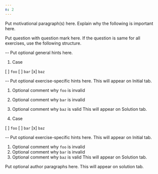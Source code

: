 ```yaml
---
n: 2
---
```


Put motivational paragraph(s) here. Explain why the following is important here.

Put question with question mark here. If the question is same for all exercises,
use the following structure.

  --
  Put optional general hints here.

1. Case

[ ] `foo`
[ ] `bar`
[x] `baz`

  --
  Put optional exercise-specific hints here.
  This will appear on Initial tab.

  1. Optional comment why `foo` is invalid
  2. Optional comment why `bar` is invalid
  3. Optional comment why `baz` is valid
  This will appear on Solution tab.

2. Case

[ ] `foo`
[ ] `bar`
[x] `baz`

  --
  Put optional exercise-specific hints here.
  This will appear on Initial tab.

  1. Optional comment why `foo` is invalid
  2. Optional comment why `bar` is invalid
  3. Optional comment why `baz` is valid
  This will appear on Solution tab.

  Put optional author paragraphs here. This will appear on solution tab.
